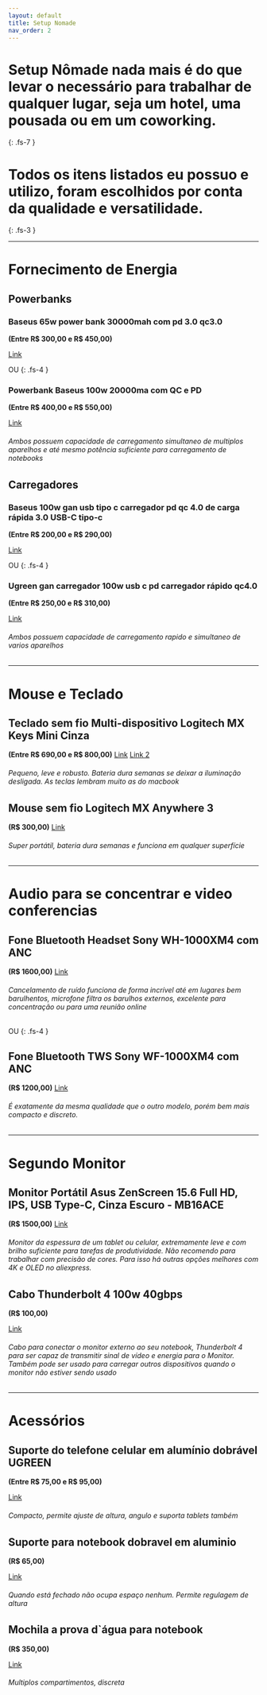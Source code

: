 ```yaml
---
layout: default
title: Setup Nomade
nav_order: 2
---
```


# Setup Nômade nada mais é do que levar o necessário para trabalhar de qualquer lugar, seja um hotel, uma pousada ou em um coworking.
{: .fs-7 }


# Todos os itens listados eu possuo e utilizo, foram escolhidos por conta da qualidade e versatilidade.
{: .fs-3 }


---

# Fornecimento de Energia 

## Powerbanks

### Baseus 65w power bank 30000mah com pd 3.0 qc3.0
**(Entre R$ 300,00 e R$ 450,00)**
<!-- [Link](https://pt.aliexpress.com/item/4000958620294.html) -->
[Link](https://s.click.aliexpress.com/e/_Dd9BXgj)

OU
{: .fs-4 }

### Powerbank Baseus 100w 20000ma com QC e PD
**(Entre R$ 400,00 e R$ 550,00)**
<!-- [Link](https://pt.aliexpress.com/item/1005003822943750.html)  -->
[Link](https://s.click.aliexpress.com/e/_DeZMPqX)


###### Ambos possuem capacidade de carregamento simultaneo de multiplos aparelhos e até mesmo potência suficiente para carregamento de notebooks



## Carregadores

### Baseus 100w gan usb tipo c carregador pd qc 4.0 de carga rápida 3.0 USB-C tipo-c
**(Entre R$ 200,00 e R$ 290,00)**
<!-- [Link](https://pt.aliexpress.com/item/1005002042949874.html)  -->
[Link](https://s.click.aliexpress.com/e/_DEyXuPz)

OU
{: .fs-4 }

### Ugreen gan carregador 100w usb c pd carregador rápido qc4.0
**(Entre R$ 250,00 e R$ 310,00)**
<!-- [Link](https://pt.aliexpress.com/item/1005002767280030.html) -->
[Link](https://s.click.aliexpress.com/e/_DeHgTJt)

###### Ambos possuem capacidade de carregamento rapido e simultaneo de varios aparelhos

---

# Mouse e Teclado

## Teclado sem fio Multi-dispositivo Logitech MX Keys Mini Cinza 
**(Entre R$ 690,00 e R$ 800,00)**
[Link](https://www.kabum.com.br/produto/275872/teclado-sem-fio-logitech-mx-keys-mini-iluminacao-smart-bluetooth-usb-easy-switch-recarregavel-cinza-claro-920-010506)
[Link 2](https://www.logitechstore.com.br/teclado-sem-fio-multi-dispositivo-logitech-mx-keys-mini-cinza/)

###### Pequeno, leve e robusto. Bateria dura semanas se deixar a iluminação desligada. As teclas lembram muito as do macbook

## Mouse sem fio Logitech MX Anywhere 3
**(R$ 300,00)**
[Link](https://www.kabum.com.br/produto/132847/mouse-sem-fio-logitech-mx-anywhere-3-unifying-bluetooth-mac-ipad-pc-linux-chrome-cinza-claro-910-005993)

###### Super portátil, bateria dura semanas e funciona em qualquer superfície


---

# Audio para se concentrar e video conferencias


## Fone Bluetooth Headset Sony WH-1000XM4 com ANC 
**(R$ 1600,00)**
[Link](https://pt.aliexpress.com/item/1005004323951829.html?gatewayAdapt=glo2bra)
###### Cancelamento de ruído funciona de forma incrível até em lugares bem barulhentos, microfone filtra os barulhos externos, excelente para concentração ou para uma reunião online


OU
{: .fs-4 }

## Fone Bluetooth TWS Sony WF-1000XM4 com ANC
**(R$ 1200,00)**
[Link](https://pt.aliexpress.com/item/1005004375623726.html?gatewayAdapt=glo2bra)
###### É exatamente da mesma qualidade que o outro modelo, porém bem mais compacto e discreto.


---

# Segundo Monitor


## Monitor Portátil Asus ZenScreen 15.6 Full HD, IPS, USB Type-C, Cinza Escuro - MB16ACE 
**(R$ 1500,00)**
[Link](https://www.kabum.com.br/produto/113237/monitor-portatil-asus-zenscreen-15-6-full-hd-ips-usb-type-c-cinza-escuro-mb16ace)
###### Monitor da espessura de um tablet ou celular, extremamente leve e com brilho suficiente para tarefas de produtividade. Não recomendo para trabalhar com precisão de cores. Para isso há outras opções melhores com 4K e OLED no aliexpress.


## Cabo Thunderbolt 4 100w 40gbps  
**(R$ 100,00)**
<!-- [Link](https://pt.aliexpress.com/item/1005003774541678.html) -->
[Link](https://s.click.aliexpress.com/e/_DEIOdob)

###### Cabo para conectar o monitor externo ao seu notebook, Thunderbolt 4 para ser capaz de transmitir sinal de vídeo e energia para o Monitor. Também pode ser usado para carregar outros dispositivos quando o monitor não estiver sendo usado


---

# Acessórios


## Suporte do telefone celular em alumínio dobrável UGREEN
**(Entre R$ 75,00 e R$ 95,00)**
<!-- [Link](https://pt.aliexpress.com/item/4001308374291.html) -->
[Link](https://s.click.aliexpress.com/e/_DE3KVh5)

###### Compacto, permite ajuste de altura, angulo e suporta tablets também

## Suporte para notebook dobravel em aluminio
**(R$ 65,00)**
<!-- [Link](https://pt.aliexpress.com/item/1005003176106692.html) -->
[Link](https://s.click.aliexpress.com/e/_DDp5PG7)
###### Quando está fechado não ocupa espaço nenhum. Permite regulagem de altura

## Mochila a prova d`água para notebook
**(R$ 350,00)**
<!-- [Link](https://pt.aliexpress.com/item/1005002242704384.html) -->
[Link](https://s.click.aliexpress.com/e/_DnqLbUL)
###### Multiplos compartimentos, discreta
